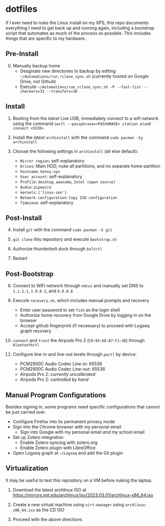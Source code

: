 # dotfiles

If I ever need to nuke the Linux install on my XPS, this repo documents everything I need to get back up and running again, including a bootstrap script that automates as much of the process as possible. This includes things that are specific to my hardware.

## Pre-Install

0. Manually backup home
    * Desginate new directories to backup by editing `~/Automations/run_rclone_sync.sh` (currently hosted on Google Drive, not Github)
    * Execute `~/Automations/run_rclone_sync.sh -P --fast-list --checkers=32 --transfers=16`

## Install

1. Booting from the *latest* Live USB, immediately connect to a wifi network using the command `iwctl --passphrase=<PASSHRASE> station wlan0 connect <SSID>`

2. Install the latest `archinstall` with the command `sudo pacman -Sy archinstall`

3. Choose the following settings in `archinstall` (all else default):
    * `Mirror region`: self-explanatory
    * `Drives`: Main HDD, nuke all partitions, and no separate home partition
    * `hostname`: `kenny-xps`
    * `User account`: self-explanatory
    * `Profile`: `desktop`, `awesome`, `Intel (open source)`
    * `Audio`: `pipewire`
    * `kernels`: `['linux-zen']`
    * `Network configuration`: `Copy ISO configuration`
    * `Timezone`: self-explanatory

## Post-Install

4. Install `git` with the command `sudo pacman -S git`

5. `git clone` this repository and execute `bootstrap.sh`

6. Authorize thunderbolt dock through `boltctl`

7. Restart

## Post-Bootstrap

8. Connect to WiFi network through `nmtui` and manually set DNS to `1.1.1.1`, `1.0.0.1`, and `8.8.8.8`

9. Execute `recovery.sh`, which includes manual prompts and recovery
    * Enter user password to set `fish` as the login shell
    * Authorize home recovery from Google Drive by logging in on the browser
    * Accept github fingerprint (if necessary) to proceed with Logseq graph recovery

10. `connect` and `trust` the Airpods Pro 2 (`C0:95:6D:A7:F1:4D`) through `bluetoothctl`

11. Configure line-in and line-out levels through `pactl` by device:
    * PCM2900C Audio Codec Line-in: 65536
    * PCM2900C Audio Codec Line-out: 65536
    * Airpods Pro 2: *currently uncalibrated*
    * Airpods Pro 2: *controlled by hand*

## Manual Program Configurations

Besides signing in, some programs need specific configurations that cannot be just carried over.
* Configure Firefox into its permanent privacy mode
* Sign into the Chrome browser with my personal email
    * Sign into Google with my personal email *and* my school email
* Set up Zotero integration
    * Enable Zotero syncing with zotero.org
    * Enable Zotero plugin with LibreOffice
* Open Logseq graph at `~/Logseq` and add the Git plugin

## Virtualization

It may be useful to test this repository on a VM before nuking the laptop.

1. Download the latest archlinux ISO at https://mirrors.mit.edu/archlinux/iso/2023.03.01/archlinux-x86_64.iso

2. Create a new virtual machine using `virt-manager` using `archlinux-x86_64.iso` as the CD ISO

3. Proceed with the above directions